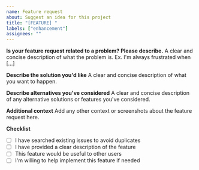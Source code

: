 ```yaml
---
name: Feature request
about: Suggest an idea for this project
title: "[FEATURE] "
labels: ["enhancement"]
assignees: ""
---
```


**Is your feature request related to a problem? Please describe.**
A clear and concise description of what the problem is. Ex. I'm always frustrated when [...]

**Describe the solution you'd like**
A clear and concise description of what you want to happen.

**Describe alternatives you've considered**
A clear and concise description of any alternative solutions or features you've considered.

**Additional context**
Add any other context or screenshots about the feature request here.

**Checklist**

- [ ] I have searched existing issues to avoid duplicates
- [ ] I have provided a clear description of the feature
- [ ] This feature would be useful to other users
- [ ] I'm willing to help implement this feature if needed
